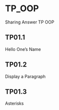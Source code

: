 # TP_OOP

Sharing Answer TP OOP

## TP01.1

Hello One’s Name

## TP01.2

Display a Paragraph

## TP01.3

Asterisks
